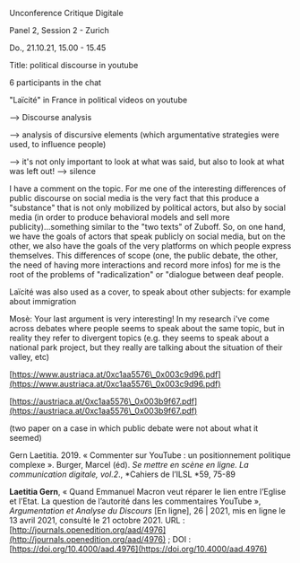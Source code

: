 
Unconference Critique Digitale

Panel 2, Session 2 - Zurich

Do., 21.10.21, 15.00 - 15.45



Title: political discourse in youtube



6 participants in the chat



"Laïcité" in France in political videos on youtube

--> Discourse analysis

--> analysis of discursive elements (which argumentative strategies were used, to influence people) 

--> it's not only important to look at what was said, but also to look at what was left out! --> silence



I have a comment on the topic. For me one of the interesting differences of public discourse on social media is the very fact that this produce a "substance" that is not only mobilized by political actors, but also by social media (in order to produce behavioral models and sell more publicity)...something similar to the "two texts" of Zuboff. So, on one hand, we have the goals of actors that speak publicly on social media, but on the other, we also have the goals of the very platforms on which people express themselves. This differences of scope (one, the public debate, the other, the need of having more interactions and record more infos) for me is the root of the problems of "radicalization" or "dialogue between deaf people.



Laïcité was also used as a cover, to speak about other subjects: for example about immigration



Mosè: Your last argument is very interesting! In my research i've come across debates where people seems to speak about the same topic, but in reality they refer to divergent topics (e.g. they seems to speak about a national park project, but they really are talking about the situation of their valley, etc)

[https://www.austriaca.at/0xc1aa5576\_0x003c9d96.pdf](https://www.austriaca.at/0xc1aa5576\_0x003c9d96.pdf)

[https://austriaca.at/0xc1aa5576\_0x003b9f67.pdf](https://austriaca.at/0xc1aa5576\_0x003b9f67.pdf)

(two paper on a case in which public debate were not about what it seemed) 



Gern Laetitia. 2019. « Commenter sur YouTube : un positionnement politique complexe ». Burger, Marcel (éd). *Se mettre en scène en ligne. La communication digitale, vol.2*., *Cahiers de l’ILSL *59, 75-89 

**Laetitia Gern**, « Quand Emmanuel Macron veut réparer le lien entre l’Eglise et l’Etat. La question de l’autorité dans les commentaires YouTube  », *Argumentation et Analyse du Discours* [En ligne], 26 | 2021, mis en ligne le 13 avril 2021, consulté le 21 octobre 2021. URL : [http://journals.openedition.org/aad/4976](http://journals.openedition.org/aad/4976) ; DOI : [https://doi.org/10.4000/aad.4976](https://doi.org/10.4000/aad.4976) 


